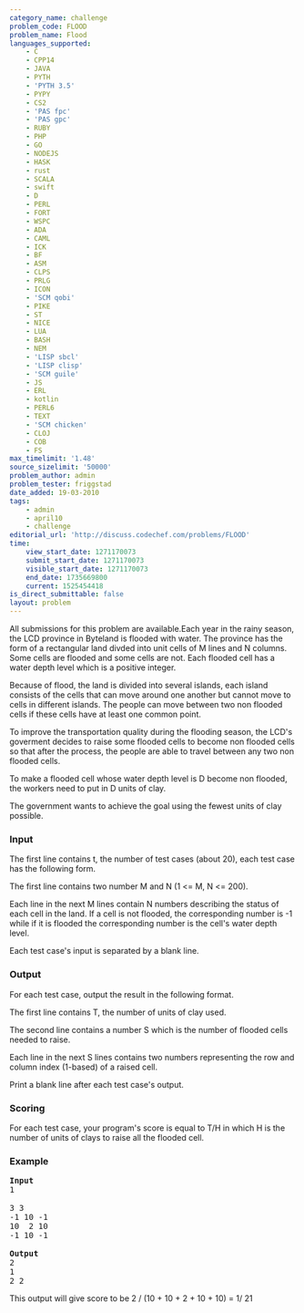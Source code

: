 ```yaml
---
category_name: challenge
problem_code: FLOOD
problem_name: Flood
languages_supported:
    - C
    - CPP14
    - JAVA
    - PYTH
    - 'PYTH 3.5'
    - PYPY
    - CS2
    - 'PAS fpc'
    - 'PAS gpc'
    - RUBY
    - PHP
    - GO
    - NODEJS
    - HASK
    - rust
    - SCALA
    - swift
    - D
    - PERL
    - FORT
    - WSPC
    - ADA
    - CAML
    - ICK
    - BF
    - ASM
    - CLPS
    - PRLG
    - ICON
    - 'SCM qobi'
    - PIKE
    - ST
    - NICE
    - LUA
    - BASH
    - NEM
    - 'LISP sbcl'
    - 'LISP clisp'
    - 'SCM guile'
    - JS
    - ERL
    - kotlin
    - PERL6
    - TEXT
    - 'SCM chicken'
    - CLOJ
    - COB
    - FS
max_timelimit: '1.48'
source_sizelimit: '50000'
problem_author: admin
problem_tester: friggstad
date_added: 19-03-2010
tags:
    - admin
    - april10
    - challenge
editorial_url: 'http://discuss.codechef.com/problems/FLOOD'
time:
    view_start_date: 1271170073
    submit_start_date: 1271170073
    visible_start_date: 1271170073
    end_date: 1735669800
    current: 1525454418
is_direct_submittable: false
layout: problem
---
```

All submissions for this problem are available.Each year in the rainy season, the LCD province in Byteland is flooded with water. The province has the form of a rectangular land divded into unit cells of M lines and N columns. Some cells are flooded and some cells are not. Each flooded cell has a water depth level which is a positive integer.

Because of flood, the land is divided into several islands, each island consists of the cells that can move around one another but cannot move to cells in different islands. The people can move between two non flooded cells if these cells have at least one common point.

To improve the transportation quality during the flooding season, the LCD's goverment decides to raise some flooded cells to become non flooded cells so that after the process, the people are able to travel between any two non flooded cells.

To make a flooded cell whose water depth level is D become non flooded, the workers need to put in D units of clay.

The government wants to achieve the goal using the fewest units of clay possible.

### Input

The first line contains t, the number of test cases (about 20), each test case has the following form.

The first line contains two number M and N (1 <= M, N <= 200).

Each line in the next M lines contain N numbers describing the status of each cell in the land. If a cell is not flooded, the corresponding number is -1 while if it is flooded the corresponding number is the cell's water depth level.

Each test case's input is separated by a blank line.

### Output

For each test case, output the result in the following format.

The first line contains T, the number of units of clay used.

The second line contains a number S which is the number of flooded cells needed to raise.

Each line in the next S lines contains two numbers representing the row and column index (1-based) of a raised cell.

Print a blank line after each test case's output.

### Scoring

For each test case, your program's score is equal to T/H in which H is the number of units of clays to raise all the flooded cell.

### Example

<pre>
<b>Input</b>
1

3 3
-1 10 -1
10  2 10
-1 10 -1

<b>Output</b>
2
1
2 2
</pre>This output will give score to be 2 / (10 + 10 + 2 + 10 + 10) = 1/ 21
